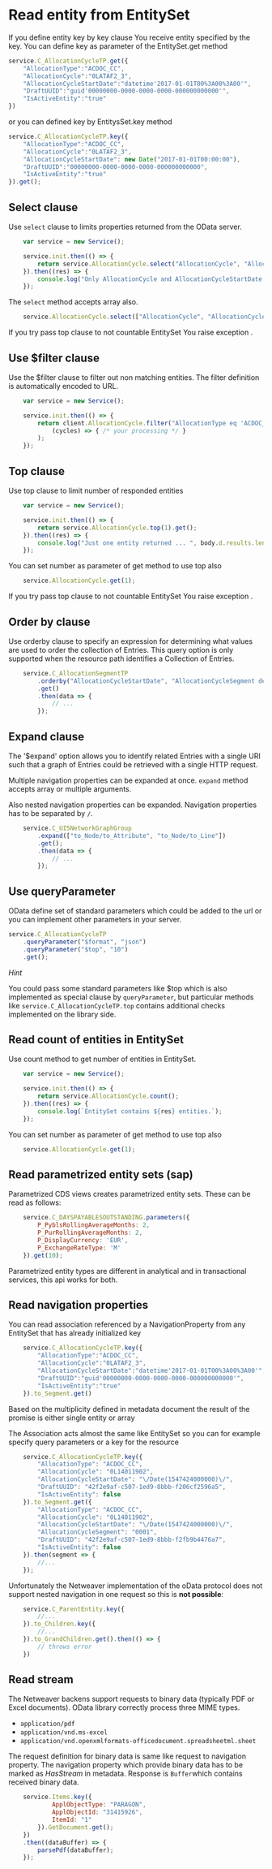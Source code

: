 # Read entity from EntitySet

If you define entity key by key clause You receive entity specified by the key.
You can define key as parameter of the EntitySet.get method

```javascript
service.C_AllocationCycleTP.get({
    "AllocationType":"ACDOC_CC",
    "AllocationCycle":"0LATAF2_3",
    "AllocationCycleStartDate":"datetime'2017-01-01T00%3A00%3A00'",
    "DraftUUID":"guid'00000000-0000-0000-0000-000000000000'",
    "IsActiveEntity":"true"
})
```

or you can defined key by EntitysSet.key method

```javascript
service.C_AllocationCycleTP.key({
    "AllocationType":"ACDOC_CC",
    "AllocationCycle":"0LATAF2_3",
    "AllocationCycleStartDate": new Date("2017-01-01T00:00:00"),
    "DraftUUID":"00000000-0000-0000-0000-000000000000",
    "IsActiveEntity":"true"
}).get();
```

## Select clause

Use `select` clause to limits properties returned from the OData server.

```javascript
    var service = new Service();

    service.init.then(() => {
        return service.AllocationCycle.select("AllocationCycle", "AllocationCycleStartDate").get();
    }).then((res) => {
        console.log("Only AllocationCycle and AllocationCycleStartDate are in results ... ", body.d.results);
    });
```

The `select` method accepts array also.

```javascript
    service.AllocationCycle.select(["AllocationCycle", "AllocationCycleStartDate"]).get();
```

If you try pass top clause to not countable EntitySet You raise exception .

## Use $filter clause

Use the $filter clause to filter out non matching entities. The filter definition
is automatically encoded to URL.

```javascript
    var service = new Service();

    service.init.then(() => {
        return client.AllocationCycle.filter("AllocationType eq 'ACDOC_CC'").get().then(
            (cycles) => { /* your processing */ }
        );
    });
```

## Top clause

Use top clause to limit number of responded entities

```javascript
    var service = new Service();

    service.init.then(() => {
        return service.AllocationCycle.top(1).get();
    }).then((res) => {
        console.log("Just one entity returned ... ", body.d.results.length);
    });
```

You can set number as parameter of get method to use top also

```javascript
    service.AllocationCycle.get(1);
```

If you try pass top clause to not countable EntitySet You raise exception .

## Order by clause

Use orderby clause to specify an expression for determining what values are used to order the collection of Entries. This query option is only supported when the resource path identifies a Collection of Entries.

```javascript
    service.C_AllocationSegmentTP
        .orderby("AllocationCycleStartDate", "AllocationCycleSegment desc")
        .get()
        .then(data => {
            // ...
        });
```

## Expand clause

The '$expand' option allows you to identify related Entries with a single URI such that a graph of Entries could be retrieved with a single HTTP request.

Multiple navigation properties can be expanded at once. `expand` method accepts array or multiple arguments.

Also nested navigation properties can be expanded. Navigation properties has to be separated by `/`.

```javascript
	service.C_UI5NetworkGraphGroup
		.expand(["to_Node/to_Attribute", "to_Node/to_Line"])
		.get();
        .then(data => {
            // ...
        });
```

## Use queryParameter

OData define set of standard parameters which could be added to the url or you can
implement other parameters in your server.

```javascript
service.C_AllocationCycleTP
    .queryParameter("$format", "json")
    .queryParameter("$top", "10")
    .get();
```

*Hint*

You could pass some standard parameters like $top which is also implemented as
special clause by `queryParameter`, but particular methods like `service.C_AllocationCycleTP.top`
contains additional checks implemented on the library side.

## Read count of entities in EntitySet

Use count method to get number of entities in EntitySet.

```javascript
    var service = new Service();

    service.init.then(() => {
        return service.AllocationCycle.count();
    }).then((res) => {
        console.log(`EntitySet contains ${res} entities.`);
    });
```

You can set number as parameter of get method to use top also

```javascript
    service.AllocationCycle.get(1);
```

## Read parametrized entity sets (sap)

Parametrized CDS views creates parametrized entity sets. These can be read as follows:

```javascript
    service.C_DAYSPAYABLESOUTSTANDING.parameters({
        P_PyblsRollingAverageMonths: 2,
        P_PurRollingAverageMonths: 2,
        P_DisplayCurrency: 'EUR',
        P_ExchangeRateType: 'M'
    }).get(10);
```

Parametrized entity types are different in analytical and in transactional services, this api works for both.

## Read navigation properties

You can read association referenced by a NavigationProperty from any EntitySet that has already initialized key

```javascript
    service.C_AllocationCycleTP.key({
        "AllocationType":"ACDOC_CC",
        "AllocationCycle":"0LATAF2_3",
        "AllocationCycleStartDate":"datetime'2017-01-01T00%3A00%3A00'",
        "DraftUUID":"guid'00000000-0000-0000-0000-000000000000'",
        "IsActiveEntity":"true"
    }).to_Segment.get()
```

Based on the multiplicity defined in metadata document the result of the promise is either single entity or array

The Association acts almost the same like EntitySet so you can for example specify query parameters or a key for the resource

```javascript
    service.C_AllocationCycleTP.key({
        "AllocationType": "ACDOC_CC",
        "AllocationCycle": "0L14011902",
        "AllocationCycleStartDate": "\/Date(1547424000000)\/",
        "DraftUUID": "42f2e9af-c507-1ed9-8bbb-f206cf2596a5",
        "IsActiveEntity": false
    }).to_Segment.get({
        "AllocationType": "ACDOC_CC",
        "AllocationCycle": "0L14011902",
        "AllocationCycleStartDate": "\/Date(1547424000000)\/",
        "AllocationCycleSegment": "0001",
        "DraftUUID": "42f2e9af-c507-1ed9-8bbb-f2fb9b4476a7",
        "IsActiveEntity": false
    }).then(segment => {
        //...
    });
```

Unfortunately the Netweaver implementation of the oData protocol does not support nested navigation in one request so this is **not possible**:

```javascript
    service.C_ParentEntity.key({
        //...
    }).to_Children.key({
        //...
    }).to_GrandChildren.get().then(() => {
        // throws error
    })
```

## Read stream

The Netweaver backens support requests to  binary data (typically PDF or Excel documents).
OData library correctly process three MIME types.

  * `application/pdf`
  * `application/vnd.ms-excel`
  * `application/vnd.openxmlformats-officedocument.spreadsheetml.sheet`

The request definition for binary data is same like request to navigation property.
The navigation property which provide binary data has to be marked as *HasStream*
in metadata. Response is `Buffer`which contains received binary data.


```javascript
    service.Items.key({
            ApplObjectType: "PARAGON",
            ApplObjectId: "31415926",
            ItemId: "1"
        }).GetDocument.get();
    })
    .then((dataBuffer) => {
        parsePdf(dataBuffer);
    });
```
